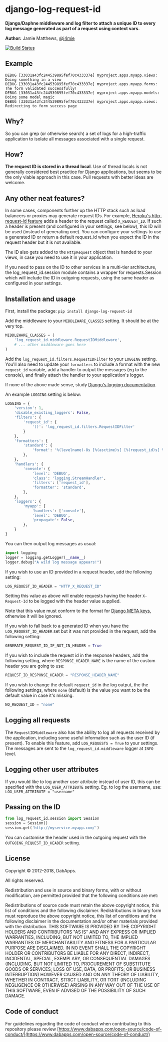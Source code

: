 django-log-request-id
=====================

**Django/Daphne middleware and log filter to attach a unique ID to every log message generated as part of a request using context vars.**

**Author:** Jamie Matthews, [@j4mie](https://twitter.com/j4mie)

[![Build Status](https://travis-ci.org/dabapps/django-log-request-id.png?branch=master)](https://travis-ci.org/dabapps/django-log-request-id)

Example
-------

```
DEBUG [33031a43fc244539895fef70c433337e] myproject.apps.myapp.views: Doing something in a view
DEBUG [33031a43fc244539895fef70c433337e] myproject.apps.myapp.forms: The form validated successfully!
DEBUG [33031a43fc244539895fef70c433337e] myproject.apps.myapp.models: Doing some model magic
DEBUG [33031a43fc244539895fef70c433337e] myproject.apps.myapp.views: Redirecting to form success page
```

Why?
----

So you can grep (or otherwise search) a set of logs for a high-traffic application to isolate all messages associated with a single request.

How?
----

**The request ID is stored in a thread local**. Use of thread locals is not generally considered best practice for Django applications, but seems to be the only viable approach in this case. Pull requests with better ideas are welcome.

Any other neat features?
------------------------

In some cases, components further up the HTTP stack such as load balancers or proxies may generate request IDs. For example, [Heroku's http-request-id feature](https://devcenter.heroku.com/articles/http-request-id) adds a header to the request called `X_REQUEST_ID`. If such a header is present (and configured in your settings, see below), this ID will be used (instead of generating one). You can configure your settings to use a generated ID or return a default request_id when you expect the ID in the request header but it is not available.

The ID also gets added to the `HttpRequest` object that is handed to your views, in case you need to use it in your application.

If you need to pass on the ID to other services in a multi-tier architecture,
the log_request_id.session module contains a wrapper for requests.Session which
will include the ID in outgoing requests, using the same header as configured in
your settings.

Installation and usage
----------------------

First, install the package: `pip install django-log-request-id`

Add the middleware to your `MIDDLEWARE_CLASSES` setting. It should be at the very top.

```python
MIDDLEWARE_CLASSES = (
    'log_request_id.middleware.RequestIDMiddleware',
    # ... other middleware goes here
)
```

Add the `log_request_id.filters.RequestIDFilter` to your `LOGGING` setting. You'll also need to update your `formatters` to include a format with the new `request_id` variable, add a handler to output the messages (eg to the console), and finally attach the handler to your application's logger.

If none of the above made sense, study [Django's logging documentation](https://docs.djangoproject.com/en/dev/topics/logging/).

An example `LOGGING` setting is below:

```python
LOGGING = {
    'version': 1,
    'disable_existing_loggers': False,
    'filters': {
        'request_id': {
            '()': 'log_request_id.filters.RequestIDFilter'
        }
    },
    'formatters': {
        'standard': {
            'format': '%(levelname)-8s [%(asctime)s] [%(request_id)s] %(name)s: %(message)s'
        },
    },
    'handlers': {
        'console': {
            'level': 'DEBUG',
            'class': 'logging.StreamHandler',
            'filters': ['request_id'],
            'formatter': 'standard',
        },
    },
    'loggers': {
        'myapp': {
            'handlers': ['console'],
            'level': 'DEBUG',
            'propagate': False,
        },
    }
}
```

You can then output log messages as usual:

```python
import logging
logger = logging.getLogger(__name__)
logger.debug("A wild log message appears!")
```

If you wish to use an ID provided in a request header, add the following setting:

```python
LOG_REQUEST_ID_HEADER = "HTTP_X_REQUEST_ID"
```

Setting this value as above will enable requests having the header `X-Request-Id` to be logged with the header value supplied.

Note that this value must conform to the format for [Django META keys](https://docs.djangoproject.com/en/2.1/ref/request-response/#django.http.HttpRequest.META), otherwise it will be ignored.

If you wish to fall back to a generated ID when you have the `LOG_REQUEST_ID_HEADER` set but it was not provided in the request, add the following setting:

```python
GENERATE_REQUEST_ID_IF_NOT_IN_HEADER = True
```

If you wish to include the request id in the response headers, add the following setting, where `RESPONSE_HEADER_NAME` is the name of the custom header you are going to use:

```python
REQUEST_ID_RESPONSE_HEADER = "RESPONSE_HEADER_NAME"
```

If you wish to change the default `request_id` in the log output, the the following settings, where `none` (default) is the value you want to be the default value in case it's missing.

```python
NO_REQUEST_ID = "none"
```

Logging all requests
--------------------

The `RequestIDMiddleware` also has the ability to log all requests received by the application, including some useful information such as the user ID (if present). To enable this feature, add `LOG_REQUESTS = True` to your settings. The messages are sent to the `log_request_id.middleware` logger at `INFO` level.

Logging other user attributes
--------------------

If you would like to log another user attribute instead of user ID, this can be specified with the `LOG_USER_ATTRIBUTE` setting. Eg. to log the username, use: `LOG_USER_ATTRIBUTE = "username"`

Passing on the ID
-----------------

```python
from log_request_id.session import Session
session = Session()
session.get('http://myservice.myapp.com/')
```

You can customise the header used in the outgoing request with the `OUTGOING_REQUEST_ID_HEADER` setting.


License
-------

Copyright © 2012-2018, DabApps.

All rights reserved.

Redistribution and use in source and binary forms, with or without 
modification, are permitted provided that the following conditions are met:

Redistributions of source code must retain the above copyright notice, this 
list of conditions and the following disclaimer.
Redistributions in binary form must reproduce the above copyright notice, this 
list of conditions and the following disclaimer in the documentation and/or 
other materials provided with the distribution.
THIS SOFTWARE IS PROVIDED BY THE COPYRIGHT HOLDERS AND CONTRIBUTORS "AS IS" AND 
ANY EXPRESS OR IMPLIED WARRANTIES, INCLUDING, BUT NOT LIMITED TO, THE IMPLIED 
WARRANTIES OF MERCHANTABILITY AND FITNESS FOR A PARTICULAR PURPOSE ARE 
DISCLAIMED. IN NO EVENT SHALL THE COPYRIGHT HOLDER OR CONTRIBUTORS BE LIABLE 
FOR ANY DIRECT, INDIRECT, INCIDENTAL, SPECIAL, EXEMPLARY, OR CONSEQUENTIAL 
DAMAGES (INCLUDING, BUT NOT LIMITED TO, PROCUREMENT OF SUBSTITUTE GOODS OR 
SERVICES; LOSS OF USE, DATA, OR PROFITS; OR BUSINESS INTERRUPTION) HOWEVER 
CAUSED AND ON ANY THEORY OF LIABILITY, WHETHER IN CONTRACT, STRICT LIABILITY, 
OR TORT (INCLUDING NEGLIGENCE OR OTHERWISE) ARISING IN ANY WAY OUT OF THE USE 
OF THIS SOFTWARE, EVEN IF ADVISED OF THE POSSIBILITY OF SUCH DAMAGE.

## Code of conduct

For guidelines regarding the code of conduct when contributing to this repository please review [https://www.dabapps.com/open-source/code-of-conduct/](https://www.dabapps.com/open-source/code-of-conduct/)
